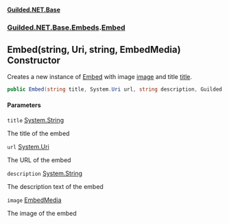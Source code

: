 
#### [Guilded.NET.Base](Guilded_NET_Base 'Guilded.NET.Base')
### [Guilded.NET.Base.Embeds](Guilded_NET_Base#Guilded_NET_Base_Embeds 'Guilded.NET.Base.Embeds').[Embed](Embed 'Guilded.NET.Base.Embeds.Embed')
## Embed(string, Uri, string, EmbedMedia) Constructor

Creates a new instance of [Embed](Embed 'Guilded.NET.Base.Embeds.Embed') with image [image](Embed_Embed(string_Uri_string_EmbedMedia)#Guilded_NET_Base_Embeds_Embed_Embed(string_System_Uri_string_Guilded_NET_Base_Embeds_EmbedMedia)_image 'Guilded.NET.Base.Embeds.Embed.Embed(string, System.Uri, string, Guilded.NET.Base.Embeds.EmbedMedia).image') and title [title](Embed_Embed(string_Uri_string_EmbedMedia)#Guilded_NET_Base_Embeds_Embed_Embed(string_System_Uri_string_Guilded_NET_Base_Embeds_EmbedMedia)_title 'Guilded.NET.Base.Embeds.Embed.Embed(string, System.Uri, string, Guilded.NET.Base.Embeds.EmbedMedia).title').
```csharp
public Embed(string title, System.Uri url, string description, Guilded.NET.Base.Embeds.EmbedMedia image);
```

#### Parameters

<a name='Guilded_NET_Base_Embeds_Embed_Embed(string_System_Uri_string_Guilded_NET_Base_Embeds_EmbedMedia)_title'></a>
`title` [System.String](https://docs.microsoft.com/en-us/dotnet/api/System.String 'System.String')

The title of the embed

<a name='Guilded_NET_Base_Embeds_Embed_Embed(string_System_Uri_string_Guilded_NET_Base_Embeds_EmbedMedia)_url'></a>
`url` [System.Uri](https://docs.microsoft.com/en-us/dotnet/api/System.Uri 'System.Uri')

The URL of the embed

<a name='Guilded_NET_Base_Embeds_Embed_Embed(string_System_Uri_string_Guilded_NET_Base_Embeds_EmbedMedia)_description'></a>
`description` [System.String](https://docs.microsoft.com/en-us/dotnet/api/System.String 'System.String')

The description text of the embed

<a name='Guilded_NET_Base_Embeds_Embed_Embed(string_System_Uri_string_Guilded_NET_Base_Embeds_EmbedMedia)_image'></a>
`image` [EmbedMedia](EmbedMedia 'Guilded.NET.Base.Embeds.EmbedMedia')

The image of the embed